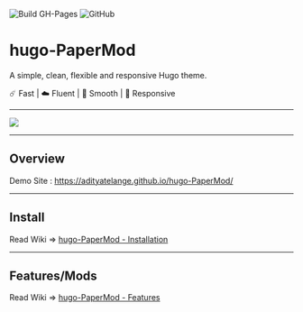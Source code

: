 ![Build GH-Pages](https://github.com/adityatelange/hugo-PaperMod/workflows/Build%20GH-Pages/badge.svg)
![GitHub](https://img.shields.io/github/license/adityatelange/hugo-PaperMod)

# hugo-PaperMod

A simple, clean, flexible and responsive Hugo theme.

☄️ Fast | ☁️ Fluent | 🌙 Smooth | 📱 Responsive

---

![](https://i.ibb.co/GvspqCX/HomeInfo.png)

---

## Overview

Demo Site : https://adityatelange.github.io/hugo-PaperMod/

---

## Install

Read Wiki => [hugo-PaperMod - Installation](https://github.com/adityatelange/hugo-PaperMod/wiki/Installation)

---

## Features/Mods

Read Wiki => [hugo-PaperMod - Features](https://github.com/adityatelange/hugo-PaperMod/wiki/Features)
